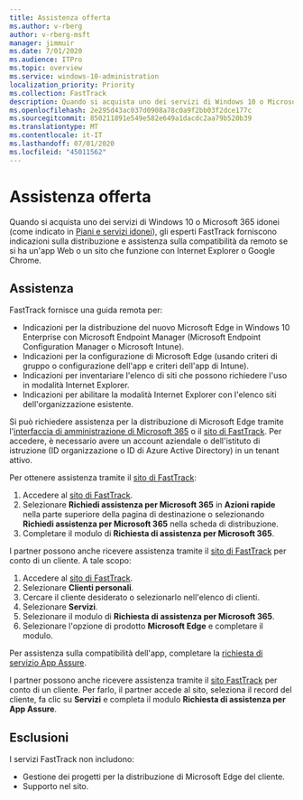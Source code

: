 ```yaml
---
title: Assistenza offerta
ms.author: v-rberg
author: v-rberg-msft
manager: jimmuir
ms.date: 7/01/2020
ms.audience: ITPro
ms.topic: overview
ms.service: windows-10-administration
localization_priority: Priority
ms.collection: FastTrack
description: Quando si acquista uno dei servizi di Windows 10 o Microsoft 365 (come indicato in Piani e servizi idonei), gli esperti FastTrack forniscono indicazioni sulla distribuzione e assistenza sulla compatibilità da remoto se si ha un'app Web o un sito che funzione con Internet Explorer o Google Chrome.
ms.openlocfilehash: 2e295d43ac037d0908a78c0a9f2bb03f2dce177c
ms.sourcegitcommit: 850211891e549e582e649a1dacdc2aa79b520b39
ms.translationtype: MT
ms.contentlocale: it-IT
ms.lasthandoff: 07/01/2020
ms.locfileid: "45011562"
---
```

# <a name="assistance-offered"></a>Assistenza offerta

Quando si acquista uno dei servizi di Windows 10 o Microsoft 365 idonei (come indicato in [Piani e servizi idonei](M365-eligible-services-and-plans.md)), gli esperti FastTrack forniscono indicazioni sulla distribuzione e assistenza sulla compatibilità da remoto se si ha un'app Web o un sito che funzione con Internet Explorer o Google Chrome. 

## <a name="assistance"></a>Assistenza

FastTrack fornisce una guida remota per:
- Indicazioni per la distribuzione del nuovo Microsoft Edge in Windows 10 Enterprise con Microsoft Endpoint Manager (Microsoft Endpoint Configuration Manager o Microsoft Intune).
- Indicazioni per la configurazione di Microsoft Edge (usando criteri di gruppo o configurazione dell'app e criteri dell'app di Intune).
- Indicazioni per inventariare l'elenco di siti che possono richiedere l'uso in modalità Internet Explorer.
- Indicazioni per abilitare la modalità Internet Explorer con l'elenco siti dell'organizzazione esistente.

Si può richiedere assistenza per la distribuzione di Microsoft Edge tramite l'[interfaccia di amministrazione di Microsoft 365](https://go.microsoft.com/fwlink/?linkid=2032704) o il [sito di FastTrack](https://go.microsoft.com/fwlink/?linkid=780698). Per accedere, è necessario avere un account aziendale o dell'istituto di istruzione (ID organizzazione o ID di Azure Active Directory) in un tenant attivo. 

Per ottenere assistenza tramite il [sito di FastTrack](https://go.microsoft.com/fwlink/?linkid=780698): 
1.    Accedere al [sito di FastTrack](https://go.microsoft.com/fwlink/?linkid=780698). 
2.    Selezionare **Richiedi assistenza per Microsoft 365** in **Azioni rapide** nella parte superiore della pagina di destinazione o selezionando **Richiedi assistenza per Microsoft 365** nella scheda di distribuzione.
3.    Completare il modulo di **Richiesta di assistenza per Microsoft 365**.
  
I partner possono anche ricevere assistenza tramite il [sito di FastTrack](https://go.microsoft.com/fwlink/?linkid=780698) per conto di un cliente. A tale scopo:
1.    Accedere al [sito di FastTrack](https://go.microsoft.com/fwlink/?linkid=780698). 
2.    Selezionare **Clienti personali**.
3.    Cercare il cliente desiderato o selezionarlo nell'elenco di clienti.
4.    Selezionare **Servizi**.
5.    Selezionare il modulo di **Richiesta di assistenza per Microsoft 365**.
6.    Selezionare l'opzione di prodotto **Microsoft Edge** e completare il modulo.
 
Per assistenza sulla compatibilità dell'app, completare la [richiesta di servizio App Assure](https://go.microsoft.com/fwlink/?linkid=2022721).

I partner possono anche ricevere assistenza tramite il [sito FastTrack](https://go.microsoft.com/fwlink/?linkid=780698) per conto di un cliente. Per farlo, il partner accede al sito, seleziona il record del cliente, fa clic su **Servizi** e completa il modulo **Richiesta di assistenza per App Assure**.

## <a name="out-of-scope"></a>Esclusioni

I servizi FastTrack non includono:
- Gestione dei progetti per la distribuzione di Microsoft Edge del cliente.
- Supporto nel sito.

